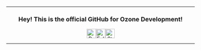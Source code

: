 <hr>
<div align="center">
  <h3>Hey! This is the official GitHub for Ozone Development!</h3>
  <p>
    <!-- credits: vast -->
    <div style="display: flex; justify-content: center; align-items: center;">
      <img height="25" src="https://api.visitorbadge.io/api/VisitorHit?user=OzoneDevelopment&countColor=%234293f5" alt="Profile Views"/>
      <img height="25" src="https://img.shields.io/github/followers/OzoneDevelopment?color=4293f5&style=for-the-badge&logo=github&label=Followers" alt="Followers"/>
      <img height="25" src="https://img.shields.io/github/stars/OzoneDevelopment?color=4293f50&style=for-the-badge&logo=github&label=Stars" alt="Stars"/>
    </div>
  </p>
</div>
<hr>
